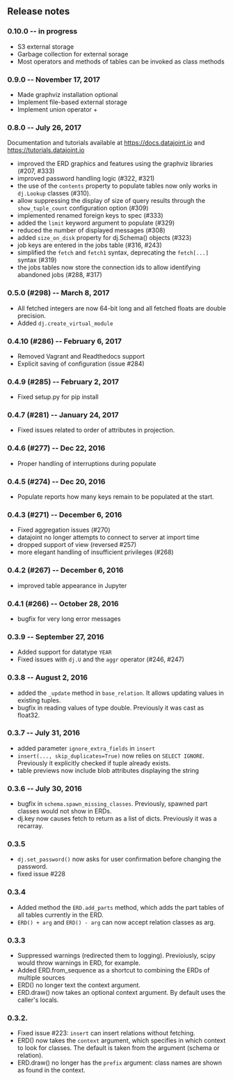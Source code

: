 ## Release notes
### 0.10.0 --  in progress
* S3 external storage
* Garbage collection for external sorage
* Most operators and methods of tables can be invoked as class methods

### 0.9.0 -- November 17, 2017
* Made graphviz installation optional
* Implement file-based external storage
* Implement union operator +


### 0.8.0 -- July 26, 2017 
Documentation and tutorials available at https://docs.datajoint.io and https://tutorials.datajoint.io
* improved the ERD graphics and features using the graphviz libraries (#207, #333)
* improved password handling logic (#322, #321)
* the use of the `contents` property to populate tables now only works in `dj.Lookup` classes (#310).
* allow suppressing the display of size of query results through the `show_tuple_count` configuration option (#309)
* implemented renamed foreign keys to spec (#333)
* added the `limit` keyword argument to populate (#329)
* reduced the number of displayed messages (#308)
* added `size_on_disk` property for dj.Schema() objects (#323)
* job keys are entered in the jobs table (#316, #243)
* simplified the `fetch` and `fetch1` syntax, deprecating the `fetch[...]` syntax (#319)
* the jobs tables now store the connection ids to allow identifying abandoned jobs (#288, #317)

### 0.5.0 (#298) -- March 8, 2017
* All fetched integers are now 64-bit long and all fetched floats are double precision.
* Added `dj.create_virtual_module`

### 0.4.10 (#286) -- February 6, 2017
* Removed Vagrant and Readthedocs support 
* Explicit saving of configuration (issue #284)

### 0.4.9 (#285) -- February 2, 2017
* Fixed setup.py for pip install 

### 0.4.7 (#281) -- January 24, 2017
* Fixed issues related to order of attributes in projection.

### 0.4.6 (#277) -- Dec 22, 2016
* Proper handling of interruptions during populate

### 0.4.5 (#274) -- Dec 20, 2016
* Populate reports how many keys remain to be populated at the start.

### 0.4.3  (#271) -- December 6, 2016
* Fixed aggregation issues (#270)
* datajoint no longer attempts to connect to server at import time
* dropped support of view (reversed #257)
* more elegant handling of insufficient privileges (#268)

### 0.4.2 (#267)  -- December 6, 2016
* improved table appearance in Jupyter

### 0.4.1 (#266) -- October 28, 2016
* bugfix for very long error messages

### 0.3.9 -- September 27, 2016
* Added support for datatype `YEAR`
* Fixed issues with `dj.U` and the `aggr` operator (#246, #247)

### 0.3.8  -- August 2, 2016
* added the `_update` method in `base_relation`. It allows updating values in existing tuples.
* bugfix in reading values of type double.  Previously it was cast as float32. 

### 0.3.7  -- July 31, 2016
* added parameter `ignore_extra_fields` in `insert` 
* `insert(..., skip_duplicates=True)` now relies on `SELECT IGNORE`.  Previously it explicitly checked if tuple already exists.
* table previews now include blob attributes displaying the string <BLOB>

### 0.3.6  -- July 30, 2016
* bugfix in `schema.spawn_missing_classes`.  Previously, spawned part classes would not show in ERDs.
* dj.key now causes fetch to return as a list of dicts.  Previously it was a recarray.

### 0.3.5
* `dj.set_password()` now asks for user confirmation before changing the password.
* fixed issue #228

### 0.3.4
* Added method the `ERD.add_parts` method, which adds the part tables of all tables currently in the ERD.
* `ERD() + arg` and `ERD() - arg` can now accept relation classes as arg.

### 0.3.3
* Suppressed warnings (redirected them to logging).  Previoiusly, scipy would throw warnings in ERD, for example.
* Added ERD.from_sequence as a shortcut to combining the ERDs of multiple sources
* ERD() no longer text the context argument.
* ERD.draw() now takes an optional context argument.  By default uses the caller's locals.

### 0.3.2.   
* Fixed issue #223:  `insert` can insert relations without fetching.
* ERD() now takes the `context` argument, which specifies in which context to look for classes. The default is taken from the argument (schema or relation).
* ERD.draw() no longer has the `prefix` argument: class names are shown as found in the context.
